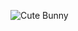 ![Cute Bunny](https://github.com/nikkomont/HTMLVCLab/assets/163626194/87c2f5b9-ceff-49d3-8050-510d9dc8367e)
